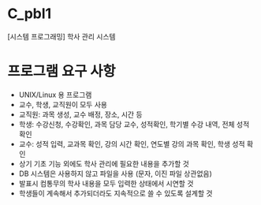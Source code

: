# C_pbl1
[시스템 프로그래밍] 학사 관리 시스템

# 프로그램 요구 사항
- UNIX/Linux 용 프로그램
- 교수, 학생, 교직원이 모두 사용
- 교직원: 과목 생성, 교수 배정, 장소, 시간 등
- 학생: 수강신청, 수강확인, 과목 담당 교수, 성적확인, 학기별 수강 내역, 전체 성적 확인
- 교수: 성적 입력, 교과목 확인, 강의 시간 확인, 연도별 강의 과목 확인, 학생 성적 확인
- 상기 기초 기능 외에도 학사 관리에 필요한 내용을 추가할 것
- DB 시스템은 사용하지 않고 파일을 사용 (문자, 이진 파일 상관없음)
- 발표시 컴통무의 학사 내용을 모두 입력한 상태에서 시연할 것
- 학생들이 계속해서 추가되더라도 지속적으로 쓸 수 있도록 설계할 것
